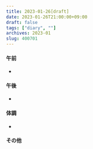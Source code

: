 ```yaml
---
title: 2023-01-26[draft]
date: 2023-01-26T21:00:00+09:00
draft: false
tags: ["diary", ""]
archives: 2023-01
slug: 400701
---
```

#### 午前
- 
#### 午後
- 
#### 体調
- 
#### その他